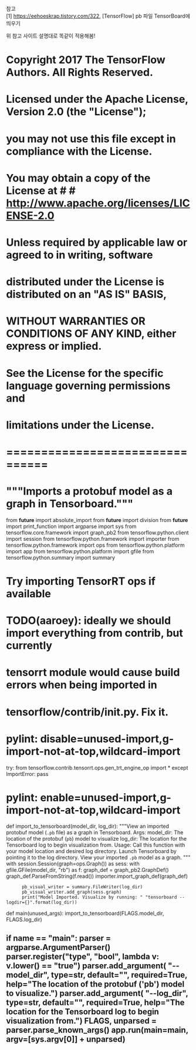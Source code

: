 참고  
[1] https://eehoeskrap.tistory.com/322, [TensorFlow] pb 파일 TensorBoard에 띄우기  
  
위 참고 사이트 설명대로 똑같이 적용해봄!  
  # Copyright 2017 The TensorFlow Authors. All Rights Reserved.
  # Licensed under the Apache License, Version 2.0 (the "License");
  # you may not use this file except in compliance with the License.
  # You may obtain a copy of the License at # # http://www.apache.org/licenses/LICENSE-2.0
  # Unless required by applicable law or agreed to in writing, software
  # distributed under the License is distributed on an "AS IS" BASIS,
  # WITHOUT WARRANTIES OR CONDITIONS OF ANY KIND, either express or implied.
  # See the License for the specific language governing permissions and
  # limitations under the License.
  # ================================
  # """Imports a protobuf model as a graph in Tensorboard."""
  from __future__ import absolute_import
  from __future__ import division
  from __future__ import print_function
  import argparse
  import sys
  from tensorflow.core.framework import graph_pb2
  from tensorflow.python.client import session
  from tensorflow.python.framework import importer
  from tensorflow.python.framework import ops
  from tensorflow.python.platform import app
  from tensorflow.python.platform import gfile
  from tensorflow.python.summary import summary
  # Try importing TensorRT ops if available
  # TODO(aaroey): ideally we should import everything from contrib, but currently
  # tensorrt module would cause build errors when being imported in
  # tensorflow/contrib/__init__.py. Fix it.
  # pylint: disable=unused-import,g-import-not-at-top,wildcard-import
  try:
      from tensorflow.contrib.tensorrt.ops.gen_trt_engine_op import *
  except ImportError:
      pass
  # pylint: enable=unused-import,g-import-not-at-top,wildcard-import
  def import_to_tensorboard(model_dir, log_dir):
      """View an imported protobuf model (`.pb` file) as a graph in Tensorboard.
      Args:
          model_dir: The location of the protobuf (`pb`) model to visualize
          log_dir: The location for the Tensorboard log to begin visualization from.
      Usage:
          Call this function with your model location and desired log directory.
          Launch Tensorboard by pointing it to the log directory.
          View your imported `.pb` model as a graph. """
      with session.Session(graph=ops.Graph()) as sess:
          with gfile.GFile(model_dir, "rb") as f:
              graph_def = graph_pb2.GraphDef()
              graph_def.ParseFromString(f.read())
              importer.import_graph_def(graph_def)

          pb_visual_writer = summary.FileWriter(log_dir)
          pb_visual_writer.add_graph(sess.graph)
          print("Model Imported. Visualize by running: " "tensorboard --logdir={}".format(log_dir))

  def main(unused_args):
      import_to_tensorboard(FLAGS.model_dir, FLAGS.log_dir)

  if __name__ == "__main__":
      parser = argparse.ArgumentParser()
      parser.register("type", "bool", lambda v: v.lower() == "true")
      parser.add_argument(
          "--model_dir", type=str, default="", required=True,
          help="The location of the protobuf (\'pb\') model to visualize.")
      parser.add_argument(
          "--log_dir", type=str, default="", required=True,
          help="The location for the Tensorboard log to begin visualization from.")
      FLAGS, unparsed = parser.parse_known_args()
      app.run(main=main, argv=[sys.argv[0]] + unparsed)
------------------------------------
